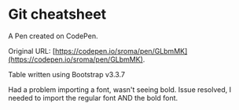 # Git cheatsheet

A Pen created on CodePen.

Original URL: [https://codepen.io/sroma/pen/GLbmMK](https://codepen.io/sroma/pen/GLbmMK).

Table written using Bootstrap v3.3.7 

Had a problem importing a font, wasn't seeing bold. Issue resolved, I needed to import the regular font AND the bold font.